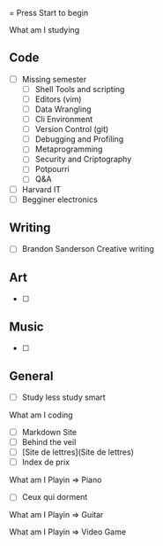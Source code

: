 = Press Start to begin

What am I studying
## Code
* [ ] Missing semester
	* [ ] Shell Tools and scripting
	* [ ] Editors (vim)
	* [ ] Data Wrangling
	* [ ] Cli Environment
	* [ ] Version Control (git)
	* [ ] Debugging and Profiling
	* [ ] Metaprogramming
	* [ ] Security and Criptography
	* [ ] Potpourri
	* [ ] Q&A
* [ ] Harvard IT
* [ ] Begginer electronics
## Writing
* [ ] Brandon Sanderson Creative writing
## Art
* [ ]
## Music
* [ ]
## General
* [ ] Study less study smart

What am I coding
* [ ] Markdown Site
* [ ] Behind the veil
* [ ] [Site de lettres](Site de lettres)
* [ ] Index de prix

What am I Playin => Piano
* [ ] Ceux qui dorment

What am I Playin => Guitar

What am I Playin => Video Game

